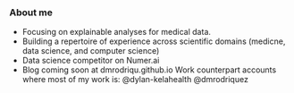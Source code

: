 ### About me

- Focusing on explainable analyses for medical data.
- Building a repertoire of experience across scientific domains (medicne, data science, and computer science) 
- Data science competitor on Numer.ai
- Blog coming soon at dmrodriqu.github.io
Work counterpart accounts where most of my work is:
@dylan-kelahealth
@dmrodriquez

<!--
**dmrodriqu/dmrodriqu** is a ✨ _special_ ✨ repository because its `README.md` (this file) appears on your GitHub profile.

Here are some ideas to get you started:

- 🔭 I’m currently working on ...
- 🌱 I’m currently learning ...
- 👯 I’m looking to collaborate on ...
- 🤔 I’m looking for help with ...
- 💬 Ask me about ...
- 📫 How to reach me: ...
- 😄 Pronouns: ...
- ⚡ Fun fact: ...
-->
